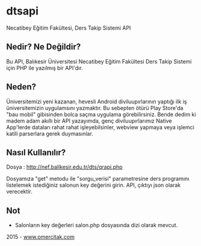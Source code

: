 # dtsapi
Necatibey Eğitim Fakültesi, Ders Takip Sistemi API

## Nedir? Ne Değildir?
Bu API, Balıkesir Üniversitesi Necatibey Eğitim Fakültesi Ders Takip Sistemi için PHP ile yazılmış bir API'dır.

## Neden?
Üniversitemizi yeni kazanan, hevesli Android diviluupırlarının yaptığı ilk iş üniversitemizin uygulamsını yazmaktır. Bu sebepten ötürü Play Store'da "bau mobil" gibisinden bolca saçma uygulama görebilirsiniz. Bende dedim ki madem adam akıllı bir API yazayımda, genç diviluupırlarımız Native App'lerde dataları rahat rahat işleyebilsinler, webview yapmaya veya işlemci katili parserlara gerek duymasınlar.

## Nasıl Kullanılır?
Dosya : http://nef.balikesir.edu.tr/dts/qrapi.php

Dosyamıza "get" metodu ile "sorgu_verisi" parametresine ders programını listelemek istediğiniz salonun key değerini girin. API, çıktıyı json olarak verecektir.

## Not
- Salonların key değerleri salon.php dosyasında dizi olarak mevcut.



2015 - www.omercitak.com
